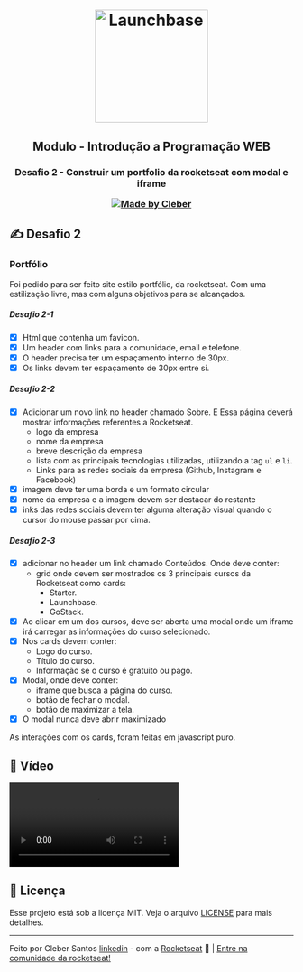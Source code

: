 <h1 align="center">
    <img alt="Launchbase" src="https://storage.googleapis.com/golden-wind/bootcamp-launchbase/logo.png" width="200px" />
</h1>

<h2 align="center">
  Modulo - Introdução a Programação WEB
</h2>
<h3 align="center">
  Desafio 2 - Construir um portfolio da rocketseat com modal e iframe
<br>

<p align="center">

  <a href="https://github.com/cleber-santos">
    <img alt="Made by Cleber" src="https://img.shields.io/badge/Made%20by-Cleber-orange">
  </a>

</p>

## ✍ Desafio 2

### Portfólio

Foi pedido para ser feito site estilo portfólio, da rocketseat. Com uma estilização livre, mas com alguns objetivos para se alcançados.

##### Desafio 2-1

- [x] Html que contenha um favicon.
- [x] Um header com links para a comunidade, email e telefone.
- [x] O header precisa ter um espaçamento interno de 30px.
- [x] Os links devem ter espaçamento de 30px entre si.

##### Desafio 2-2

- [x] Adicionar um novo link no header chamado Sobre. E Essa página deverá mostrar informações referentes a Rocketseat.
  * logo da empresa
  * nome da empresa
  * breve descrição da empresa
  * lista com as principais tecnologias utilizadas, utilizando a tag `ul` e `li`.
  * Links para as redes sociais da empresa (Github, Instagram e Facebook)
- [x] imagem deve ter uma borda e um formato circular
- [x] nome da empresa e a imagem devem ser destacar do restante
- [x] inks das redes sociais devem ter alguma alteração visual quando o cursor do mouse passar por cima.

##### Desafio 2-3

- [x] adicionar no header um link chamado Conteúdos. Onde deve conter:
  * grid onde devem ser mostrados os 3 principais cursos da Rocketseat como cards:
    * Starter.
    * Launchbase.
    * GoStack.
- [x] Ao clicar em um dos cursos, deve ser aberta uma modal onde um iframe irá carregar as informações do curso selecionado.
- [x] Nos cards devem conter:
  * Logo do curso.
  * Título do curso.
  * Informação se o curso é gratuito ou pago.
- [x] Modal, onde deve conter:
  * iframe que busca a página do curso.
  * botão de fechar o modal.
  * botão de maximizar a tela.
- [x] O modal nunca deve abrir maximizado

As interações com os cards, foram feitas em javascript puro.

## :movie_camera: Vídeo

![](./video/teste.webm)

## :memo: Licença

Esse projeto está sob a licença MIT. Veja o arquivo [LICENSE](/LICENSE) para mais detalhes.

---

Feito por Cleber Santos [linkedin](https://www.linkedin.com/in/cleber-rodrigo-santos/) - com a [Rocketseat](https://rocketseat.com.br) :rocket: | [Entre na comunidade da rocketseat!](https://discordapp.com/invite/gCRAFhc)

